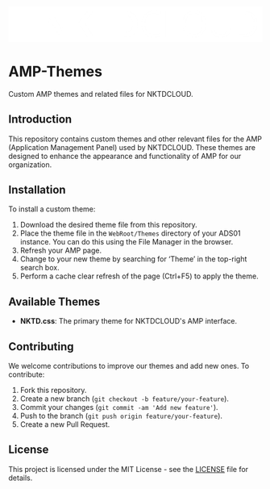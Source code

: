 ![NKTDCLOUD Logo](https://github.com/NKTD-Cloud/.github/blob/main/images/logo.png)

# AMP-Themes

Custom AMP themes and related files for NKTDCLOUD.

## Introduction

This repository contains custom themes and other relevant files for the AMP (Application Management Panel) used by NKTDCLOUD. These themes are designed to enhance the appearance and functionality of AMP for our organization.

## Installation

To install a custom theme:

1. Download the desired theme file from this repository.
2. Place the theme file in the `WebRoot/Themes` directory of your ADS01 instance. You can do this using the File Manager in the browser.
3. Refresh your AMP page.
4. Change to your new theme by searching for ‘Theme’ in the top-right search box.
5. Perform a cache clear refresh of the page (Ctrl+F5) to apply the theme.

## Available Themes

- **NKTD.css**: The primary theme for NKTDCLOUD's AMP interface.

## Contributing

We welcome contributions to improve our themes and add new ones. To contribute:

1. Fork this repository.
2. Create a new branch (`git checkout -b feature/your-feature`).
3. Commit your changes (`git commit -am 'Add new feature'`).
4. Push to the branch (`git push origin feature/your-feature`).
5. Create a new Pull Request.

## License

This project is licensed under the MIT License - see the [LICENSE](LICENSE) file for details.
